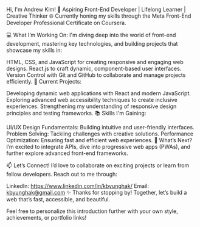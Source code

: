  Hi, I'm Andrew Kim!
🎨 Aspiring Front-End Developer | Lifelong Learner | Creative Thinker
🌐 Currently honing my skills through the Meta Front-End Developer Professional Certificate on Coursera.

💻 What I’m Working On:
I'm diving deep into the world of front-end development, mastering key technologies, and building projects that showcase my skills in:

HTML, CSS, and JavaScript for creating responsive and engaging web designs.
React.js to craft dynamic, component-based user interfaces.
Version Control with Git and GitHub to collaborate and manage projects efficiently.
🚀 Current Projects:

Developing dynamic web applications with React and modern JavaScript.
Exploring advanced web accessibility techniques to create inclusive experiences.
Strengthening my understanding of responsive design principles and testing frameworks.
📚 Skills I'm Gaining:

UI/UX Design Fundamentals: Building intuitive and user-friendly interfaces.
Problem Solving: Tackling challenges with creative solutions.
Performance Optimization: Ensuring fast and efficient web experiences.
🌱 What’s Next?
I’m excited to integrate APIs, dive into progressive web apps (PWAs), and further explore advanced front-end frameworks.

📫 Let’s Connect!
I’d love to collaborate on exciting projects or learn from fellow developers. Reach out to me through:

LinkedIn: https://www.linkedin.com/in/kbyunghak/
Email: kbyunghak@gmail.com
✨ Thanks for stopping by! Together, let’s build a web that’s fast, accessible, and beautiful.

Feel free to personalize this introduction further with your own style, achievements, or portfolio links!
